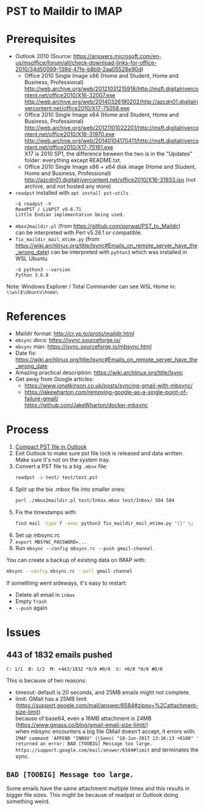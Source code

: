 PST to Maildir to IMAP
======================

# Prerequisites

 * Outlook 2010 (Source: https://answers.microsoft.com/en-us/msoffice/forum/all/check-download-links-for-office-2010/34d50099-139d-47fe-b8b9-2aa05528e90d)
   * Office 2010 Single Image x86 (Home and Student, Home and Business, Professional)  
     http://web.archive.org/web/20121031215918/http://msft.digitalrivercontent.net/office2010/X16-32007.exe
     http://web.archive.org/web/20140326190202/http://azcdn01.digitalrivercontent.net/office2010/X17-75058.exe
   * Office 2010 Single Image x64 (Home and Student, Home and Business, Professional)  
     http://web.archive.org/web/20121101022201/http://msft.digitalrivercontent.net/office2010/X16-31970.exe
     http://web.archive.org/web/20140104170411/http://msft.digitalrivercontent.net/office2010/X17-75161.exe  
     X17 is 2010 SP1, the difference beween the two is in the "Updates" folder: everything except README.txt.
   * Office 2010 Single Image x86 + x64 disk image (Home and Student, Home and Business, Professional)  
     http://azcdn01.digitalrivercontent.net/office2010/X16-31933.iso (not archive, and not hosted any more)
 * `readpst` installed with `apt install pst-utils`  
    ```console
    ~$ readpst -V
    ReadPST / LibPST v0.6.71
    Little Endian implementation being used.
    ```
 * `mbox2maildir.pl` (from https://github.com/porwat/PST_to_Maildir)  
   can be interpreted with Perl v5.26.1 or compatible.
 * `fix_maildir_mail_mtime.py` (from https://wiki.archlinux.org/title/Isync#Emails_on_remote_server_have_the_wrong_date)
   can be interpreted with `pyhton3` which was installed in WSL Ubuntu
    ```console
    ~$ python3 --version
    Python 3.6.8
    ```

Note: Windows Explorer / Total Commander can see WSL Home in: `\\wsl$\Ubuntu\home\`

# References
 * Maildir format: http://cr.yp.to/proto/maildir.html
 * `mbsync` docs: https://isync.sourceforge.io/
 * `mbsync` man: https://isync.sourceforge.io/mbsync.html
 * Date fix: https://wiki.archlinux.org/title/Isync#Emails_on_remote_server_have_the_wrong_date
 * Amazing practical description: https://wiki.archlinux.org/title/Isync
 * Get away from Google articles:
   * https://www.jonatkinson.co.uk/posts/syncing-gmail-with-mbsync/
   * https://jakewharton.com/removing-google-as-a-single-point-of-failure-gmail/  
   https://github.com/JakeWharton/docker-mbsync

# Process

 1. [Compact PST file in Outlook](https://support.microsoft.com/en-us/office/reduce-the-size-of-your-mailbox-and-outlook-data-files-pst-and-ost-e4c6a4f1-d39c-47dc-a4fa-abe96dc8c7ef#ID0EBBD=Office_2010)
 1. Exit Outlook to make sure pst file lock is released and data written.  
    Make sure it's not on the system tray.
 1. Convert a PST file to a big `.mbox` file:
    ```bash
    readpst -o test/ test/test.pst
    ```
 1. Split up the bix .mbox file into smaller ones:
    ```bash
    perl ./mbox2maildir.pl test/Inbox.mbox test/Inbox/ 504 504
    ```
 1. Fix the timestamps with:
    ```bash
    find mail -type f -exec python3 fix_maildir_mail_mtime.py "{}" \;
    ```
 1. Set up mbsync.rc
 1. `export MBSYNC_PASSWORD=...`
 1. Run `mbsync --config mbsync.rc --push gmail-channel`

You can create a backup of existing data on IMAP with:
```bash
mbsync --config mbsync.rc --pull gmail-channel
```

If something went sideways, it's easy to restart:
 * Delete all email in `inbox`
 * Empty `Trash`
 * `--push` again

# Issues

## 443 of 1832 emails pushed
```console
C: 1/1  B: 1/2  M: +443/1832 *0/0 #0/0  S: +0/0 *0/0 #0/0
```
This is because of two reasons:
 * timeout: default is 20 seconds, and 25MB emails might not complete.
 * limit: GMail has a 25MB limit (https://support.google.com/mail/answer/6584#zippy=%2Cattachment-size-limit)  
          because of base64, even a 16MB attachment is 24MB (https://www.gmass.co/blog/gmail-email-size-limit/)  
          when mbsync encounters a big file GMail doesn't accept, it errors with:
          ```
          IMAP command 'APPEND "INBOX" (\Seen) "18-Jun-2017 13:16:13 +0100" ' returned an error: BAD [TOOBIG] Message too large. https://support.google.com/mail/answer/6584#limit
          ```
          and terminates the sync.

## `BAD [TOOBIG] Message too large.`
Some emails have the same attachment multiple times and this results in bigger file sizes. This might be because of readpst or Outlook doing something weird.
